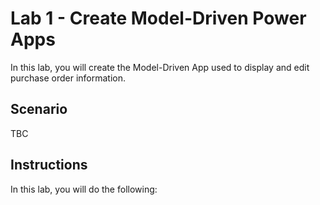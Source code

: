 # Lab 1 - Create Model-Driven Power Apps

In this lab, you will create the Model-Driven App used to display and edit purchase order information. 

## Scenario

TBC

## Instructions

In this lab, you will do the following: